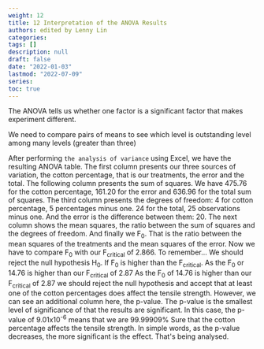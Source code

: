 ```yaml
---
weight: 12
title: 12 Interpretation of the ANOVA Results
authors: edited by Lenny Lin
categories: 
tags: []
description: null
draft: false
date: "2022-01-03"
lastmod: "2022-07-09"
series: 
toc: true
---
```


The ANOVA tells us whether one factor is a significant factor that makes experiment different.  

We need to compare pairs of means to see which level is outstanding level among many levels (greater than three)


<!--more-->

After performing `the analysis of variance` using Excel, we have the resulting ANOVA table. The first column presents our three sources of variation, the cotton percentage, that is our treatments, the error and the total. The following column presents the sum of squares. We have 475.76 for the cotton percentage, 161.20 for the error and 636.96 for the total sum of squares. The third column presents the degrees of freedom: 4 for cotton percentage, 5 percentages minus one. 24 for the total, 25 observations minus one. And the error is the difference between them: 20. The next column shows the mean squares, the ratio between the sum of squares and the degrees of freedom. And finally we F<sub>0</sub>. That is the ratio between the mean squares of the treatments and the mean squares of the error. Now we have to compare F<sub>0</sub> with our F<sub>critical</sub> of 2.866. To remember... We should reject the null hypothesis H<sub>0</sub>. If F<sub>0</sub> is higher than the F<sub>critical</sub>. As the F<sub>0</sub> or 14.76 is higher than our F<sub>critical</sub> of 2.87 As the F<sub>0</sub> of 14.76 is higher than our F<sub>critical</sub> of 2.87 we should reject the null hypothesis and accept that at least one of the cotton percentages does affect the tensile strength. However, we can see an additional column here, the p-value. The p-value is the smallest level of significance of that the results are significant. In this case, the p-value of 9.01x10<sup>-6</sup> means that we are 99.99909% Sure that the cotton percentage affects the tensile strength. In simple words, as the p-value decreases, the more significant is the effect. That's being analysed. 

